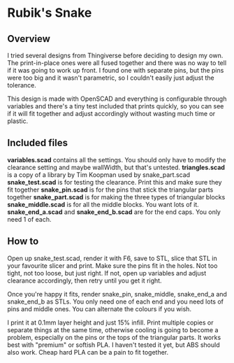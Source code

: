 Rubik's Snake
===

Overview
---

I tried several designs from Thingiverse before deciding to design my own. The
print-in-place ones were all fused together and there was no way to tell if it
was going to work up front. I found one with separate pins, but the pins were
too big and it wasn't parametric, so I couldn't easily just adjust the
tolerance.

This design is made with OpenSCAD and everything is configurable through
variables and there's a tiny test included that prints quickly, so you can see
if it will fit together and adjust accordingly without wasting much time or
plastic.

Included files
---

**variables.scad** contains all the settings. You should only have to modify the clearance setting and maybe wallWidth, but that's untested.
**triangles.scad** is a copy of a library by Tim Koopman used by snake_part.scad
**snake_test.scad** is for testing the clearance. Print this and make sure they fit together
**snake_pin.scad** is for the pins that stick the triangular parts together
**snake_part.scad** is for making the three types of triangular blocks
**snake_middle.scad** is for all the middle blocks. You want lots of it.
**snake_end_a.scad** and **snake_end_b.scad** are for the end caps. You only need 1 of each.

How to
---

Open up snake_test.scad, render it with F6, save to STL, slice that STL in your
favourite slicer and print. Make sure the pins fit in the holes. Not too tight,
not too loose, but just right. If not, open up variables and adjust clearance
accordingly, then retry until you get it right.

Once you're happy it fits, render snake_pin, snake_middle, snake_end_a and
snake_end_b as STLs. You only need one of each end and you need lots of pins
and middle ones. You can alternate the colours if you wish.

I print it at 0.1mm layer height and just 15% infill. Print multiple copies or
separate things at the same time, otherwise cooling is going to become a
problem, especially on the pins or the tops of the triangular parts. It works
best with "premium" or softish PLA. I haven't tested it yet, but ABS should
also work.  Cheap hard PLA can be a pain to fit together.
